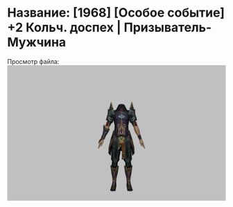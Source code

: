 # Название: [1968] [Особое событие] +2 Кольч. доспех | Призыватель-Мужчина

Просмотр файла:
![p080005.png](p080005.png)